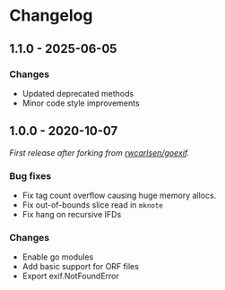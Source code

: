 # Changelog

## 1.1.0 - 2025-06-05

### Changes

- Updated deprecated methods
- Minor code style improvements

## 1.0.0 - 2020-10-07

_First release after forking from [rwcarlsen/goexif](https://github.com/rwcarlsen/goexif)._

### Bug fixes

- Fix tag count overflow causing huge memory allocs.
- Fix out-of-bounds slice read in `mknote`
- Fix hang on recursive IFDs

### Changes

- Enable go modules
- Add basic support for ORF files
- Export exif.NotFoundError